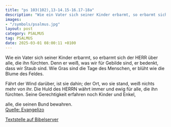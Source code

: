 ```yaml
---
title: "ps 103(102),13-14.15-16.17-18a"
description: "Wie ein Vater sich seiner Kinder erbarmt, so erbarmt sich der HERR über alle, die ihn fürchten. Denn er weiß, was wir für Gebilde sind,  er bedenkt, dass wir Staub sind. Wie Gras sind die Tage des Menschen, er blüht wie die Blume des Feldes.  Fährt der Wind darüber, ist sie dahi...."
images:
- "/symbols/psalmus.jpg"
layout: post
category: PSALMUS
tag: PSALMUS
date: 2025-03-01 08:00:11 +0100
---
```

Wie ein Vater sich seiner Kinder erbarmt, so erbarmt sich der HERR über alle, die ihn fürchten.
Denn er weiß, was wir für Gebilde sind, 
er bedenkt, dass wir Staub sind.
Wie Gras sind die Tage des Menschen, er blüht wie die Blume des Feldes.

Fährt der Wind darüber, ist sie dahin; der Ort, wo sie stand, weiß nichts mehr von ihr.<!--more--> 
Die Huld des HERRN währt immer und ewig 
für alle, die ihn fürchten. 
Seine Gerechtigkeit erfahren noch Kinder und Enkel,

alle, die seinen Bund bewahren.<br>
[Quelle: Evangelizo](https://evangeliumtagfuertag.org/DE/gospel)

[Textstelle auf Bibelserver](https://www.bibleserver.com/EU/ps103(102),13-14.15-16.17-18a)
